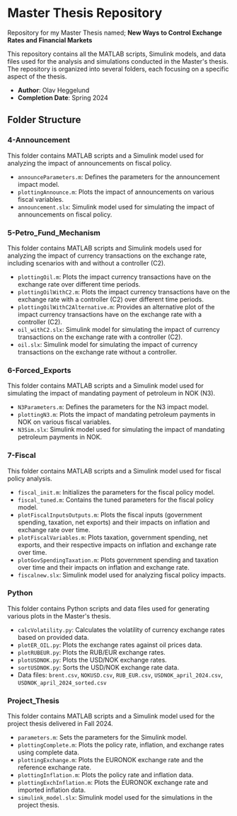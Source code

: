 # Master Thesis Repository

Repository for my Master Thesis named; **New Ways to Control Exchange Rates and Financial Markets**

This repository contains all the MATLAB scripts, Simulink models, and data files used for the analysis and simulations conducted in the Master's thesis. The repository is organized into several folders, each focusing on a specific aspect of the thesis.

- **Author**: Olav Heggelund
- **Completion Date**: Spring 2024

## Folder Structure

### 4-Announcement
This folder contains MATLAB scripts and a Simulink model used for analyzing the impact of announcements on fiscal policy.

- `announceParameters.m`: Defines the parameters for the announcement impact model.
- `plottingAnnounce.m`: Plots the impact of announcements on various fiscal variables.
- `announcement.slx`: Simulink model used for simulating the impact of announcements on fiscal policy.

### 5-Petro_Fund_Mechanism
This folder contains MATLAB scripts and Simulink models used for analyzing the impact of currency transactions on the exchange rate, including scenarios with and without a controller (C2).

- `plottingOil.m`: Plots the impact currency transactions have on the exchange rate over different time periods.
- `plottingOilWithC2.m`: Plots the impact currency transactions have on the exchange rate with a controller (C2) over different time periods.
- `plottingOilWithC2Alternative.m`: Provides an alternative plot of the impact currency transactions have on the exchange rate with a controller (C2).
- `oil_withC2.slx`: Simulink model for simulating the impact of currency transactions on the exchange rate with a controller (C2).
- `oil.slx`: Simulink model for simulating the impact of currency transactions on the exchange rate without a controller.

### 6-Forced_Exports
This folder contains MATLAB scripts and a Simulink model used for simulating the impact of mandating payment of petroleum in NOK (N3).

- `N3Parameters.m`: Defines the parameters for the N3 impact model.
- `plottingN3.m`: Plots the impact of mandating petroleum payments in NOK on various fiscal variables.
- `N3Sim.slx`: Simulink model used for simulating the impact of mandating petroleum payments in NOK.

### 7-Fiscal
This folder contains MATLAB scripts and a Simulink model used for fiscal policy analysis.

- `fiscal_init.m`: Initializes the parameters for the fiscal policy model.
- `fiscal_tuned.m`: Contains the tuned parameters for the fiscal policy model.
- `plotFiscalInputsOutputs.m`: Plots the fiscal inputs (government spending, taxation, net exports) and their impacts on inflation and exchange rate over time.
- `plotFiscalVariables.m`: Plots taxation, government spending, net exports, and their respective impacts on inflation and exchange rate over time.
- `plotGovSpendingTaxation.m`: Plots government spending and taxation over time and their impacts on inflation and exchange rate.
- `fiscalnew.slx`: Simulink model used for analyzing fiscal policy impacts.

### Python
This folder contains Python scripts and data files used for generating various plots in the Master's thesis.

- `calcVolatility.py`: Calculates the volatility of currency exchange rates based on provided data.
- `plotER_OIL.py`: Plots the exchange rates against oil prices data.
- `plotRUBEUR.py`: Plots the RUB/EUR exchange rates.
- `plotUSDNOK.py`: Plots the USD/NOK exchange rates.
- `sortUSDNOK.py`: Sorts the USD/NOK exchange rate data.
- Data files: `brent.csv`, `NOKUSD.csv`, `RUB_EUR.csv`, `USDNOK_april_2024.csv`, `USDNOK_april_2024_sorted.csv`

### Project_Thesis
This folder contains MATLAB scripts and a Simulink model used for the project thesis delivered in Fall 2024.

- `parameters.m`: Sets the parameters for the Simulink model.
- `plottingComplete.m`: Plots the policy rate, inflation, and exchange rates using complete data.
- `plottingExchange.m`: Plots the EURONOK exchange rate and the reference exchange rate.
- `plottingInflation.m`: Plots the policy rate and inflation data.
- `plottingExchInflation.m`: Plots the EURONOK exchange rate and imported inflation data.
- `simulink_model.slx`: Simulink model used for the simulations in the project thesis.
